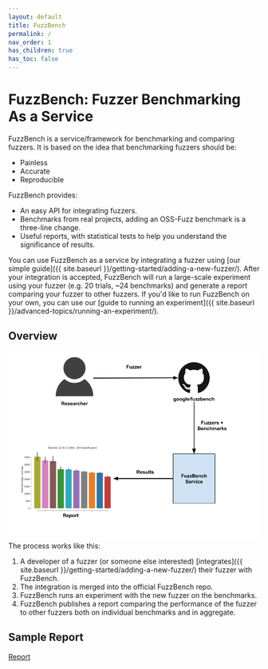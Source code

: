 ```yaml
---
layout: default
title: FuzzBench
permalink: /
nav_order: 1
has_children: true
has_toc: false
---
```


# FuzzBench: Fuzzer Benchmarking As a Service

FuzzBench is a service/framework for benchmarking and comparing fuzzers.
It is based on the idea that benchmarking fuzzers should be:
* Painless
* Accurate
* Reproducible

FuzzBench provides:
* An easy API for integrating fuzzers.
* Benchmarks from real projects, adding an OSS-Fuzz benchmark is a three-line
  change.
* Useful reports, with statistical tests to help you understand the significance
  of results.

You can use FuzzBench as a service by integrating a fuzzer using [our simple
guide]({{ site.baseurl }}/getting-started/adding-a-new-fuzzer/).
After your integration is accepted, FuzzBench will run a large-scale
experiment using your fuzzer (e.g. 20 trials, ~24 benchmarks) and generate
a report comparing your fuzzer to other fuzzers.
If you'd like to run FuzzBench on your own, you can use our
[guide to running an experiment]({{ site.baseurl }}/advanced-topics/running-an-experiment/).

## Overview

![FuzzBench Service diagram](images/FuzzBench-service.png)
The process works like this:
1. A developer of a fuzzer (or someone else interested)
[integrates]({{ site.baseurl }}/getting-started/adding-a-new-fuzzer/) their
fuzzer with FuzzBench.
1. The integration is merged into the official FuzzBench repo.
1. FuzzBench runs an experiment with the new fuzzer on the benchmarks.
1. FuzzBench publishes a report comparing the performance of the fuzzer to other
fuzzers both on individual benchmarks and in aggregate.

## Sample Report

[Report](https://commondatastorage.googleapis.com/fuzzbench-reports/sample/index.html)

